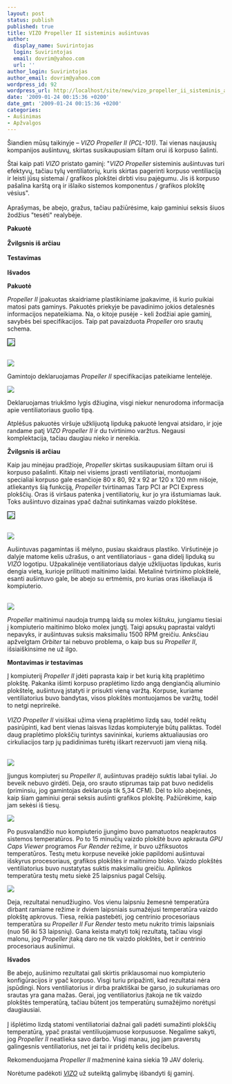 ```yaml
---
layout: post
status: publish
published: true
title: VIZO Propeller II sisteminis aušintuvas
author:
  display_name: Suvirintojas
  login: Suvirintojas
  email: dovrim@yahoo.com
  url: ''
author_login: Suvirintojas
author_email: dovrim@yahoo.com
wordpress_id: 92
wordpress_url: http://localhost/site/new/vizo_propeller_ii_sisteminis_ausintuvas/
date: '2009-01-24 00:15:36 +0200'
date_gmt: '2009-01-24 00:15:36 +0200'
categories:
- Aušinimas
- Apžvalgos
---
```

<p>Šiandien mūsų taikinyje – <i>VIZO Propeller II (PCL-101)</i>. Tai vienas naujausių kompanijos aušintuvų, skirtas susikaupusiam šiltam orui iš korpuso šalinti.</p>
<p>Štai kaip pati <i>VIZO</i> pristato gaminį: "<i>VIZO Propeller</i> sisteminis aušintuvas turi efektyvų, tačiau tylų ventiliatorių, kuris skirtas pagerinti korpuso ventiliaciją ir leisti jūsų sistemai / grafikos plokštei dirbti visu pajėgumu. Jis iš korpuso pašalina karštą orą ir išlaiko sistemos komponentus / grafikos plokštę vėsius".<br />
<br />Aprašymas, be abejo, gražus, tačiau pažiūrėsime, kaip gaminiui seksis šiuos žodžius "tesėti" realybėje.</p>
<p><b>Pakuotė</b><br />
<br /><b>Žvilgsnis iš arčiau</b><br />
<br /><b>Testavimas</b><br />
<br /><b>Išvados</b></p>
<p><b>Pakuotė</b></p>
<p><i>Propeller II</i> įpakuotas skaidriame plastikiniame įpakavime, iš kurio puikiai matosi pats gaminys. Pakuotės priekyje be pavadinimo jokios detalesnės informacijos nepateikiama. Na, o kitoje pusėje - keli žodžiai apie gaminį, savybės bei specifikacijos. Taip pat pavaizduota <i>Propeller</i> oro srautų schema.</p>
<p><a class="ns" href="http://www.technews.lt/upl/Failai/PropellerBoxGalas.jpg">
<div class="imgright"><img src="http://www.technews.lt/upl/Failai/PropellerBoxGalassmall.jpg" border="1" /></div>
<p></a><a class="ns" href="http://www.technews.lt/upl/Failai/PropellerBoxPriekis.jpg"><br /><img src="http://www.technews.lt/upl/Failai/PropellerBoxPriekissmall.jpg" /><br /></a></p>
<p>Gamintojo deklaruojamas <i>Propeller II</i> specifikacijas pateikiame lentelėje.</p>
<p><img src="http://www.technews.lt/upl/Failai/propellertable.PNG" /></p>
<p>Deklaruojamas triukšmo lygis džiugina, visgi niekur nenurodoma informacija apie ventiliatoriaus guolio tipą.</p>
<p>Atplėšus pakuotės viršuje užklijuotą lipduką pakuotė lengvai atsidaro, ir joje randame patį <i>VIZO Propeller II</i> ir du tvirtinimo varžtus. Negausi komplektacija, tačiau daugiau nieko ir nereikia.</p>
<p><b>Žvilgsnis iš arčiau</b></p>
<p>Kaip jau minėjau pradžioje, <i>Propeller</i> skirtas susikaupusiam šiltam orui iš korpuso pašalinti. Kitaip nei visiems įprasti ventiliatoriai, montuojami specialiai korpuso gale esančioje 80 x 80, 92 x 92 ar 120 x 120 mm nišoje, atliekantys šią funkciją, <i>Propeller</i> tvirtinamas Tarp PCI ar PCI Express plokščių. Oras iš viršaus patenka į ventiliatorių, kur jo yra išstumiamas lauk. Toks aušintuvo dizainas ypač dažnai sutinkamas vaizdo plokštėse.</p>
<p><a class="ns" href="http://www.technews.lt/upl/Failai/PropellerNugara.jpg">
<div class="imgright"><img src="http://www.technews.lt/upl/Failai/PropellerNugarasmall.jpg" border="1" /></div>
<p></a><a class="ns" href="http://www.technews.lt/upl/Failai/PropellerPriekis.jpg"><br /><img src="http://www.technews.lt/upl/Failai/PropellerPriekissmall.jpg" /><br /></a></p>
<p>Aušintuvas pagamintas iš mėlyno, pusiau skaidraus plastiko. Viršutinėje jo dalyje matome kelis užrašus, o ant ventiliatoriaus - gana didelį lipduką su <i>VIZO</i> logotipu. Užpakalinėje ventiliatoriaus dalyje užklijuotas lipdukas, kuris dengia vietą, kurioje prilituoti maitinimo laidai. Metalinė tvirtinimo plokštelė, esanti aušintuvo gale, be abejo su ertmėmis, pro kurias oras iškeliauja iš kompiuterio.</p>
<p><a class="ns" href="http://www.technews.lt/upl/Failai/PropellerGalas.jpg"><br /><img src="http://www.technews.lt/upl/Failai/PropellerGalassmall.jpg" /><br /></a></p>
<p><i>Propeller</i> maitinimui naudoja trumpą laidą su molex kištuku, jungiamu tiesiai į kompiuterio maitinimo bloko molex jungtį. Taigi apsukų paprastai valdyti nepavyks, ir aušintuvas suksis maksimaliu 1500 RPM greičiu. Anksčiau apžvelgtam <i>Orbiter</i> tai nebuvo problema, o kaip bus su <i>Propeller II</i>, išsiaiškinsime ne už ilgo.</p>
<p><b>Montavimas ir testavimas</b></p>
<p>Į kompiuteriį <i>Propeller II</i> įdėti paprasta kaip ir bet kurią kitą praplėtimo plokštę. Pakanka išimti korpuso praplėtimo lizdo angą dengiančią aliuminio plokštelę, aušintuvą įstatyti ir prisukti vieną varžtą. Korpuse, kuriame ventiliatorius buvo bandytas, visos plokštės montuojamos be varžtų, todėl to netgi neprireikė.<br />
<br /><i>VIZO Propeller II</i> visiškai užima vieną praplėtimo lizdą sau, todėl reiktų pasirūpinti, kad bent vienas laisvas lizdas kompiuteryje būtų paliktas. Todėl daug praplėtimo plokščių turintys savininkai, kuriems aktualiausias oro cirkuliacijos tarp jų padidinimas turėtų iškart rezervuoti jam vieną nišą.</p>
<p><a class="ns" href="http://www.technews.lt/upl/Failai/PropellerInstalled.jpg"><br /><img src="http://www.technews.lt/upl/Failai/PropellerInstalledsmall.jpg" /><br /></a></p>
<p>Įjungus kompiuterį su <i>Propeller II</i>, aušintuvas pradėjo suktis labai tyliai. Jo beveik nebuvo girdėti. Deja, oro srauto stiprumas taip pat buvo nedidelis (priminsiu, jog gamintojas deklaruoja tik 5,34 CFM). Dėl to kilo abejonės, kaip šiam gaminiui gerai seksis aušinti grafikos plokštę. Pažiūrėkime, kaip jam sekėsi iš tiesų.</p>
<p><img src="http://www.technews.lt/upl/Failai/PCConfigPropeller.PNG" /></p>
<p>Po pusvalandžio nuo kompiuterio įjungimo buvo pamatuotos neapkrautos sistemos temperatūros. Po to 15 minučių vaizdo plokštė buvo apkrauta <i>GPU Caps Viewer</i> programos <i>Fur Render</i> režime, ir buvo užfiksuotos temperatūros. Testų metu korpuse neveikė jokie papildomi aušintuvai išskyrus procesoriaus, grafikos plokštės ir maitinimo bloko. Vaizdo plokštės ventiliatorius buvo nustatytas suktis maksimaliu greičiu. Aplinkos temperatūra testų metu siekė 25 laipsnius pagal Celsijų.</p>
<p><img src="http://www.technews.lt/upl/Failai/PropellerChart.jpg" /></p>
<p>Deja, rezultatai nenudžiugino. Vos vienu laipsniu žemesnė temperatūra dirbant ramiame režime ir dviem laipsniais sumažėjusi temperatūra vaizdo plokštę apkrovus. Tiesa, reikia pastebėti, jog centrinio procesoriaus temperatūra su <i>Propeller II</i> <i>Fur Render</i> testo metu nukrito trimis laipsniais (nuo 56 iki 53 laipsnių). Gana keista matyti tokį rezultatą, tačiau visgi malonu, jog <i>Propeller</i> įtaką daro ne tik vaizdo plokštės, bet ir centrinio procesoriaus aušinimui.</p>
<p><b>Išvados</b></p>
<p>Be abejo, aušinimo rezultatai gali skirtis priklausomai nuo kompiuterio konfigūracijos ir ypač korpuso. Visgi turiu pripažinti, kad rezultatai nėra įspūdingi. Nors ventiliatorius ir dirba praktiškai be garso, jo sukuriamas oro srautas yra gana mažas. Gerai, jog ventiliatorius įtakoja ne tik vaizdo plokštės temperatūrą, tačiau būtent jos temperatūrų sumažėjimo norėtųsi daugiausiai.<br />
<br />Į išplėtimo lizdą statomi ventiliatoriai dažnai gali padėti sumažinti plokščių temperatūrą, ypač prastai ventiliuojamuose korpusuose. Negalime sakyti, jog <i>Propeller II</i> neatlieka savo darbo. Visgi manau, jog jam praverstų galingesnis ventiliatorius, net jei tai ir pridėtų kelis decibelus.</p>
<p>Rekomenduojama <i>Propeller II</i> mažmeninė kaina siekia 19 JAV dolerių.</p>
<p>Norėtume padėkoti <a class="ns" href="http://www.vizo.com.tw"><i>VIZO</i></a> už suteiktą galimybę išbandyti šį gaminį.</p>
<p></p>
